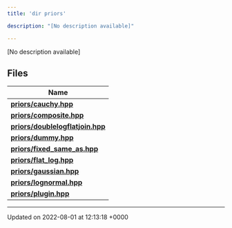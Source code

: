 ```yaml
---
title: 'dir priors'

description: "[No description available]"

---
```







[No description available]

## Files

| Name           |
| -------------- |
| **[priors/cauchy.hpp](/documentation/code/files/cauchy_8hpp/#file-cauchy.hpp)**  |
| **[priors/composite.hpp](/documentation/code/files/composite_8hpp/#file-composite.hpp)**  |
| **[priors/doublelogflatjoin.hpp](/documentation/code/files/doublelogflatjoin_8hpp/#file-doublelogflatjoin.hpp)**  |
| **[priors/dummy.hpp](/documentation/code/files/dummy_8hpp/#file-dummy.hpp)**  |
| **[priors/fixed_same_as.hpp](/documentation/code/files/fixed__same__as_8hpp/#file-fixed-same-as.hpp)**  |
| **[priors/flat_log.hpp](/documentation/code/files/flat__log_8hpp/#file-flat-log.hpp)**  |
| **[priors/gaussian.hpp](/documentation/code/files/gaussian_8hpp/#file-gaussian.hpp)**  |
| **[priors/lognormal.hpp](/documentation/code/files/lognormal_8hpp/#file-lognormal.hpp)**  |
| **[priors/plugin.hpp](/documentation/code/files/plugin_8hpp/#file-plugin.hpp)**  |






-------------------------------

Updated on 2022-08-01 at 12:13:18 +0000
